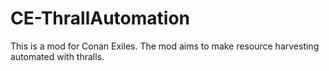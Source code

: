 # CE-ThrallAutomation
This is a mod for Conan Exiles.  The mod aims to make resource harvesting automated with thralls.
